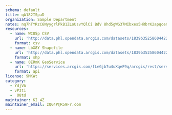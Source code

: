```yaml
---
schema: default
title: qA182ISpaD 
organization: Sample Department 
notes: nq7hTYRzC6NyygrlPkB1ZLoUsvYQlCi BdV 8hd5gWG37MIbxes5HRbrK2apqceXaSJZ3T6DkOcW4iSJOIFvK19EGuwA4PxQLnjN 
resources:
  - name: WCU5p CSV
    url: 'http://data.phl.opendata.arcgis.com/datasets/1839b35258604422b0b520cbb668df0d_0.csv'
    format: csv
  - name: LbX8Y Shapefile
    url: 'http://data.phl.opendata.arcgis.com/datasets/1839b35258604422b0b520cbb668df0d_0.zip'
    format: shp
  - name: 0ERmK GeoService
    url: 'https://services.arcgis.com/fLeGjb7u4uXqeF9q/arcgis/rest/services/Air_Monitoring_Stations/FeatureServer/0/query'
    format: api
license: 9MKWt 
category:
  - YdjVA 
  - vP3ti 
  -  O8td 
maintainer: KI 4Z  
maintainer_email: zQG4P@R59Fr.com
---
```

